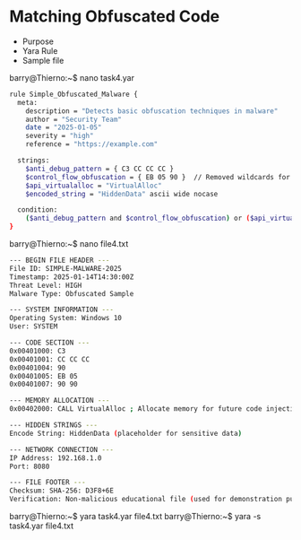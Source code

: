 # Matching Obfuscated Code

- Purpose
- Yara Rule
- Sample file

barry@Thierno:~$ nano task4.yar

```sh
rule Simple_Obfuscated_Malware {
  meta:
    description = "Detects basic obfuscation techniques in malware"
    author = "Security Team"
    date = "2025-01-05"
    severity = "high"
    reference = "https://example.com"

  strings:
    $anti_debug_pattern = { C3 CC CC CC }
    $control_flow_obfuscation = { EB 05 90 }  // Removed wildcards for better performance
    $api_virtualalloc = "VirtualAlloc"
    $encoded_string = "HiddenData" ascii wide nocase

  condition:
    ($anti_debug_pattern and $control_flow_obfuscation) or ($api_virtualalloc and $encoded_string)
}
```

barry@Thierno:~$ nano file4.txt

```sh
--- BEGIN FILE HEADER ---
File ID: SIMPLE-MALWARE-2025
Timestamp: 2025-01-14T14:30:00Z
Threat Level: HIGH
Malware Type: Obfuscated Sample

--- SYSTEM INFORMATION ---
Operating System: Windows 10
User: SYSTEM

--- CODE SECTION ---
0x00401000: C3
0x00401001: CC CC CC
0x00401004: 90
0x00401005: EB 05
0x00401007: 90 90

--- MEMORY ALLOCATION ---
0x00402000: CALL VirtualAlloc ; Allocate memory for future code injection

--- HIDDEN STRINGS ---
Encode String: HiddenData (placeholder for sensitive data)

--- NETWORK CONNECTION ---
IP Address: 192.168.1.0
Port: 8080

--- FILE FOOTER ---
Checksum: SHA-256: D3F8+6E
Verification: Non-malicious educational file (used for demonstration purposes)
```

barry@Thierno:~$ yara task4.yar file4.txt
barry@Thierno:~$ yara -s task4.yar file4.txt

